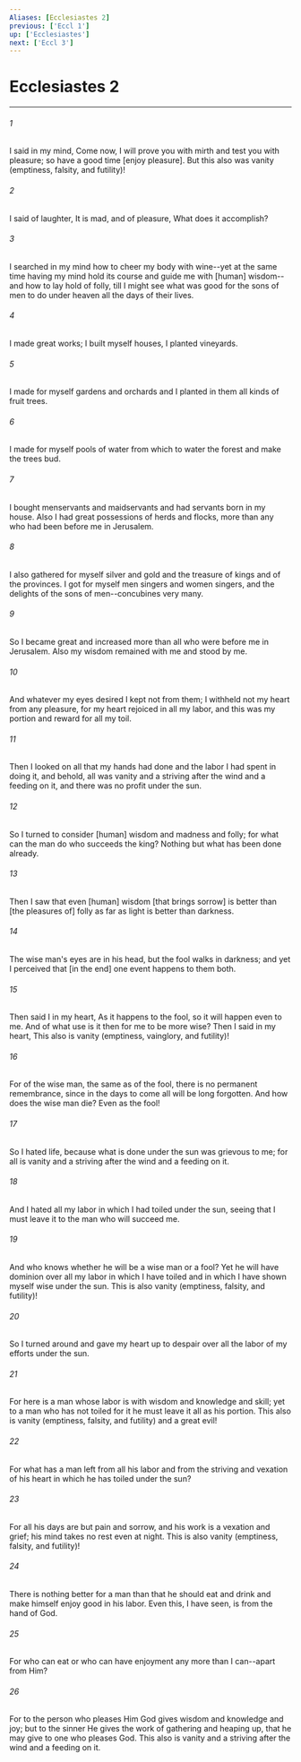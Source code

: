 ```yaml
---
Aliases: [Ecclesiastes 2]
previous: ['Eccl 1']
up: ['Ecclesiastes']
next: ['Eccl 3']
---
```

# Ecclesiastes 2

***


###### 1 


I said in my mind, Come now, I will prove you with mirth and test you with pleasure; so have a good time [enjoy pleasure]. But this also was vanity (emptiness, falsity, and futility)! 


###### 2 


I said of laughter, It is mad, and of pleasure, What does it accomplish? 


###### 3 


I searched in my mind how to cheer my body with wine--yet at the same time having my mind hold its course and guide me with [human] wisdom--and how to lay hold of folly, till I might see what was good for the sons of men to do under heaven all the days of their lives. 


###### 4 


I made great works; I built myself houses, I planted vineyards. 


###### 5 


I made for myself gardens and orchards and I planted in them all kinds of fruit trees. 


###### 6 


I made for myself pools of water from which to water the forest and make the trees bud. 


###### 7 


I bought menservants and maidservants and had servants born in my house. Also I had great possessions of herds and flocks, more than any who had been before me in Jerusalem. 


###### 8 


I also gathered for myself silver and gold and the treasure of kings and of the provinces. I got for myself men singers and women singers, and the delights of the sons of men--concubines very many. 


###### 9 


So I became great and increased more than all who were before me in Jerusalem. Also my wisdom remained with me and stood by me. 


###### 10 


And whatever my eyes desired I kept not from them; I withheld not my heart from any pleasure, for my heart rejoiced in all my labor, and this was my portion and reward for all my toil. 


###### 11 


Then I looked on all that my hands had done and the labor I had spent in doing it, and behold, all was vanity and a striving after the wind and a feeding on it, and there was no profit under the sun. 


###### 12 


So I turned to consider [human] wisdom and madness and folly; for what can the man do who succeeds the king? Nothing but what has been done already. 


###### 13 


Then I saw that even [human] wisdom [that brings sorrow] is better than [the pleasures of] folly as far as light is better than darkness. 


###### 14 


The wise man's eyes are in his head, but the fool walks in darkness; and yet I perceived that [in the end] one event happens to them both. 


###### 15 


Then said I in my heart, As it happens to the fool, so it will happen even to me. And of what use is it then for me to be more wise? Then I said in my heart, This also is vanity (emptiness, vainglory, and futility)! 


###### 16 


For of the wise man, the same as of the fool, there is no permanent remembrance, since in the days to come all will be long forgotten. And how does the wise man die? Even as the fool! 


###### 17 


So I hated life, because what is done under the sun was grievous to me; for all is vanity and a striving after the wind and a feeding on it. 


###### 18 


And I hated all my labor in which I had toiled under the sun, seeing that I must leave it to the man who will succeed me. 


###### 19 


And who knows whether he will be a wise man or a fool? Yet he will have dominion over all my labor in which I have toiled and in which I have shown myself wise under the sun. This is also vanity (emptiness, falsity, and futility)! 


###### 20 


So I turned around and gave my heart up to despair over all the labor of my efforts under the sun. 


###### 21 


For here is a man whose labor is with wisdom and knowledge and skill; yet to a man who has not toiled for it he must leave it all as his portion. This also is vanity (emptiness, falsity, and futility) and a great evil! 


###### 22 


For what has a man left from all his labor and from the striving and vexation of his heart in which he has toiled under the sun? 


###### 23 


For all his days are but pain and sorrow, and his work is a vexation and grief; his mind takes no rest even at night. This is also vanity (emptiness, falsity, and futility)! 


###### 24 


There is nothing better for a man than that he should eat and drink and make himself enjoy good in his labor. Even this, I have seen, is from the hand of God. 


###### 25 


For who can eat or who can have enjoyment any more than I can--apart from Him? 


###### 26 


For to the person who pleases Him God gives wisdom and knowledge and joy; but to the sinner He gives the work of gathering and heaping up, that he may give to one who pleases God. This also is vanity and a striving after the wind and a feeding on it.
